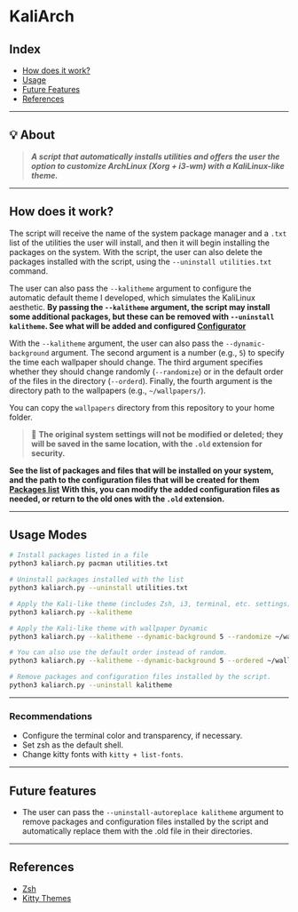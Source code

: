 # KaliArch

## Index
* [How does it work?](#how-it-works)
* [Usage](#usage)
* [Future Features](#future-features)
* [References](#references)

---

## 💡 About
> ***A script that automatically installs utilities and offers the user the option to customize ArchLinux (Xorg + i3-wm) with a KaliLinux-like theme.***

---

## How does it work?
The script will receive the name of the system package manager and a `.txt` list of the utilities the user will install, and then it will begin installing the packages on the system.
With the script, the user can also delete the packages installed with the script, using the `--uninstall utilities.txt` command.

The user can also pass the `--kalitheme` argument to configure the automatic default theme I developed, which simulates the KaliLinux aesthetic.
**By passing the `--kalitheme` argument, the script may install some additional packages, but these can be removed with `--uninstall kalitheme`. See what will be added and configured [Configurator](configure.sh)**

With the `--kalitheme` argument, the user can also pass the `--dynamic-background` argument. The second argument is a number (e.g., `5`) to specify the time each wallpaper should change. The third argument specifies whether they should change randomly (`--randomize`) or in the default order of the files in the directory (`--orderd`). Finally, the fourth argument is the directory path to the wallpapers (e.g., `~/wallpapers/`).

You can copy the `wallpapers` directory from this repository to your home folder.

> 🔴 **The original system settings will not be modified or deleted; they will be saved in the same location, with the `.old` extension for security.**

**See the list of packages and files that will be installed on your system, and the path to the configuration files that will be created for them [Packages list](packages.list)**
**With this, you can modify the added configuration files as needed, or return to the old ones with the `.old` extension.**

---

## Usage Modes
```bash
# Install packages listed in a file
python3 kaliarch.py pacman utilities.txt

# Uninstall packages installed with the list
python3 kaliarch.py --uninstall utilities.txt

# Apply the Kali-like theme (includes Zsh, i3, terminal, etc. settings)
python3 kaliarch.py --kalitheme

# Apply the Kali-like theme with wallpaper Dynamic
python3 kaliarch.py --kalitheme --dynamic-background 5 --randomize ~/wallpapers/

# You can also use the default order instead of random.
python3 kaliarch.py --kalitheme --dynamic-background 5 --ordered ~/wallpapers/

# Remove packages and configuration files installed by the script.
python3 kaliarch.py --uninstall kalitheme
```
---

### Recommendations
- Configure the terminal color and transparency, if necessary.
- Set zsh as the default shell.
- Change kitty fonts with `kitty + list-fonts`.

---

## Future features
- The user can pass the `--uninstall-autoreplace kalitheme` argument to remove packages and configuration files installed by the script and automatically replace them with the .old file in their directories.

---

## References
- [Zsh](https://github.com/clamy54/kali-like-zsh-theme/blob/main/README.md)
- [Kitty Themes](https://github.com/dexpota/kitty-themes)
